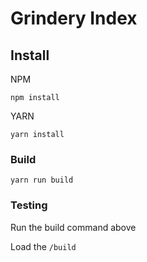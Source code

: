 # Grindery Index


## Install

NPM

```
npm install
```

YARN

```
yarn install
```

### Build

```
yarn run build
```

### Testing

Run the build command above

Load the `/build`